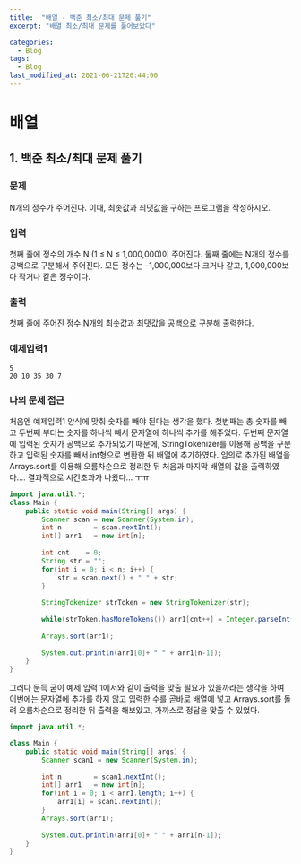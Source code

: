```yaml
---
title:  "배열 - 백준 최소/최대 문제 풀기"
excerpt: "배열 최소/최대 문제를 풀어보았다"

categories:
  - Blog
tags:
  - Blog
last_modified_at: 2021-06-21T20:44:00
---
```

# 배열

## 1. 백준 최소/최대 문제 풀기

### 문제

N개의 정수가 주어진다. 이때, 최솟값과 최댓값을 구하는 프로그램을 작성하시오.

### 입력

첫째 줄에 정수의 개수 N (1 ≤ N ≤ 1,000,000)이 주어진다. 둘째 줄에는 N개의 정수를 공백으로 구분해서 주어진다. 모든 정수는 -1,000,000보다 크거나 같고, 1,000,000보다 작거나 같은 정수이다.

### 출력

첫째 줄에 주어진 정수 N개의 최솟값과 최댓값을 공백으로 구분해 출력한다.

### 예제입력1

```
5
20 10 35 30 7
```

### 나의 문제 접근

처음엔 예제입력1 양식에 맞춰 숫자를 빼야 된다는 생각을 했다.
첫번째는 총 숫자를 빼고 두번째 부터는 숫자를 하나씩 빼서 문자열에 하나씩 추가를 해주었다.
두번째 문자열에 입력된 숫자가 공백으로 추가되었기 때문에, StringTokenizer를 이용해 공백을 구분하고 입력된 숫자를 빼서 int형으로 변환한 뒤 배열에 추가하였다.
임의로 추가된 배열을 Arrays.sort를 이용해 오름차순으로 정리한 뒤 처음과 마지막 배열의 값을 출력하였다.... 결과적으로 시간초과가 나왔다... ㅜㅠ

```java
import java.util.*;
class Main {
	public static void main(String[] args) {
		Scanner scan = new Scanner(System.in);
		int n        = scan.nextInt();
	    int[] arr1   = new int[n];
	    
	    int cnt    = 0;
	    String str = "";
	    for(int i = 0; i < n; i++) {
	    	str = scan.next() + " " + str;
	    }
	    	    
	    StringTokenizer strToken = new StringTokenizer(str);
	    
	    while(strToken.hasMoreTokens()) arr1[cnt++] = Integer.parseInt(strToken.nextToken());
	    
	    Arrays.sort(arr1);
	    
	    System.out.println(arr1[0]+ " " + arr1[n-1]);
	}
}
```

그러다 문득 굳이 예제 입력 1에서와 같이 출력을 맞출 필요가 있을까라는 생각을 하여 이번에는 문자열에 추가를 하지 않고 입력한 수를 곧바로 배열에 넣고 Arrays.sort를 돌려 오름차순으로 정리한 뒤 출력을 해보았고, 가까스로 정답을 맞출 수 있었다. 


      
```java
import java.util.*;

class Main {
	public static void main(String[] args) {
		Scanner scan1 = new Scanner(System.in);		
		
		int n        = scan1.nextInt();
	    int[] arr1   = new int[n];
	    for(int i = 0; i < arr1.length; i++) {
	    	arr1[i] = scan1.nextInt();
	    }
	    Arrays.sort(arr1);
	    
	    System.out.println(arr1[0]+ " " + arr1[n-1]);
	}
}
```